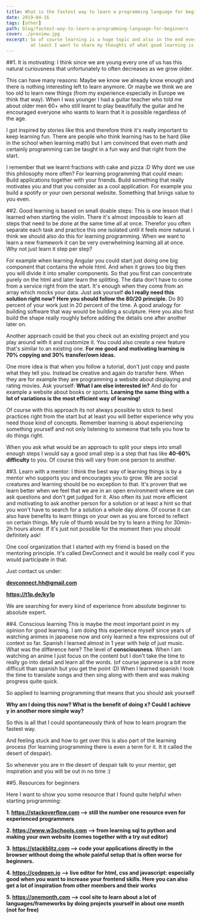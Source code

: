 ```yaml
---
title: What is the fastest way to learn a programming language for beginners?
date: 2019-04-16
tags: [other]
path: blog/fastest-way-to-learn-a-programming-language-for-beginners
cover: ./preview.jpg
excerpt: So of course learning is a huge topic and also in the end everyone will have to find his own ways of learning but here
         at least I want to share my thoughts of what good learning is meaning to me and what is the fastest way to learn programming.
---
```


##1. It is motivating:
I think since we are young every one of us has this natural curiousness that unfortunately to
often decreases as we grow older. 

This can have many reasons: Maybe we know we already know enough and there is nothing interesting left to learn anymore.
Or maybe we think we are too old to learn new things (from my experience especially in Europe we think that way).
When I was younger I had a guitar teacher who told me about older men 60+ who still learnt to play beautifully the guitar and he 
encouraged everyone who wants to learn that it is possible regardless of the age.

I got inspired by stories like this and therefore think it's really important to keep learning fun.
There are people who think learning has to be hard (like in the school when learning math) but I am convinced that even math and certainly programming
can be taught in a fun way and that right from the start. 

I remember that we learnt fractions with cake and pizza :D Why dont we use this philosophy more often?
For learning programming that could mean: Build applications together with your friends. Build something that really motivates you and that you consider as a cool application.
For example you build a spotify or your own personal website. Something that brings value to you even.

##2. Good learning is based on small doable steps:
This is one lesson that I learned when starting the violin. There it's almost impossible to learn all steps that need to be done at the same time all at once.
Therefor you often separate each task and practice this one isolated until it feels more natural. I think we should also do this for learning programming.
When we want to learn a new framework it can be very overwhelming learning all at once. Why not just learn it step per step?

For example when learning Angular you could start just doing one big component that contains the whole html.
And when it grows too big then you will divide it into smaller components. So that you first can concentrate purely on the html and later learn the splitting.
The data don't have to come from a service right from the start. It's enough when they come from an array which mocks your data.
Just ask yourself **do I really need this solution right now?**
**Here you should follow the 80/20 principle.** Do 80 percent of your work just in 20 percent of the time.
A good analogy for building software that way would be building a sculpture. Here you also first build the shape really roughly before adding the details
one after another later on.

Another approach could be that you check out an existing project and you play around with it
and customize it. You could also create a new feature that's similar to an existing one.
**For me good and motivating learning is 70% copying and 30% transfer/own ideas.**

One more idea is that when you follow a tutorial, don't just copy and paste what they tell you.
Instead be creative and again do transfer here. When they are for example they are programming a website about displaying and rating movies.
Ask yourself: **What I am else interested in?** And do for example a website about books or sports. 
**Learning the same thing with a lot of variations
is the most efficient way of learning!**

Of course with this approach its not always possible to stick to best practices right from the start but at least you will better 
experience why you need those kind of concepts. Remember learning is about experiencing something yourself and not only listening to someone that tells you how to do things right.

When you ask what would be an approach to split your steps into small enough steps I would say a good small step is a step
that has like **40-60% difficulty** to you. Of course this will vary from one person to another.

##3. Learn with a mentor:
I think the best way of learning things is by a mentor who supports you and encourages you to grow.
We are social creatures and learning should be no exception to that. It's proven that we learn better when we feel that we are
in an open environment where we can ask questions and don't get judged for it.
Also often its just more efficient and motivating to ask another person for a solution or at least a hint so that you won't have
to search for a solution a whole day alone. Of course it can also have benefits to learn things on your own as you are forced to reflect on certain things.
My rule of thumb would be try to learn a thing for 30min-2h hours alone. If it's just not possible for the moment then you should definitely ask!

One cool organization that I started with my friend is based on the mentoring principle. It's called DevConnect and it would be really cool if you would participate in that.

Just contact us under:

**devconnect.hh@gmail.com**

**https://t1p.de/ky1p**

We are searching for every kind of experience from absolute beginner to absolute expert.

##4. Conscious learning
This is maybe the most important point in my opinion for good learning.
I am doing this experience myself since years of watching animes in japanese now and only learned a few expressions out of context so far.
Spanish I learned almost in 1 year with help of just music.
What was the difference here?
The level of **consciousness**.
When I am watching an anime I just focus on the content but I don't take the time to really go into detail and learn all the words. (of course japanese is a bit more difficult than spanish but you get the point :D)
When I learned spanish I took the time to translate songs and then sing along with them and was making progress quite quick.

So applied to learning programming that means that you should ask yourself 

**Why am I doing this now? What is the benefit of doing x? Could I achieve y in another more simple way?**

So this is all that I could spontaneously think of how to learn program the fastest way.

And feeling stuck and how to get over this is also part of the learning process (for learning programming there is even a term for it.
It it called the desert of despair).

So whenever you are in the desert of despair talk to your mentor, get inspiration and you will be out in no time :)


##5. Resources for beginners

Here I want to show you some resource that I found quite helpful when starting programming:

**1. https://stackoverflow.com --> still the number one resource even for experienced programmers**

**2. https://www.w3schools.com --> from learning sql to python and making your own website (comes together with a try out editor)**

**3. https://stackblitz.com --> code your applications directly in the browser without doing the whole painful setup that is often worse for beginners.**

**4. https://codepen.io --> live editor for html, css and javascript: especially good when you want to increase your frontend skills. Here you can also get a lot of inspiration from other members and their works**

**5. https://onemonth.com --> cool site to learn about a lot of languages/frameworks by doing projects yourself in about one month (not for free)**













